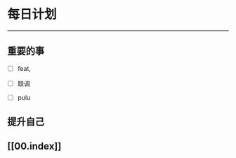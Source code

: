
# 每日计划
---
## 重要的事

- [ ]  feat,
- [ ]  联调
- [ ]  pulu
       


## 提升自己
  



## [[00.index]]










